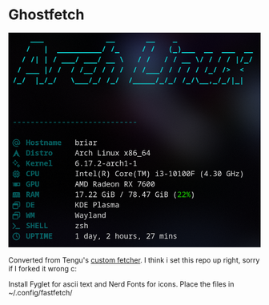 # Ghostfetch

<img src="fetch.png">

Converted from Tengu's [custom fetcher](https://github.com/Tengu42x/fetcher). I think i set this repo up right, sorry if I forked it wrong c:

Install Fyglet for ascii text and Nerd Fonts for icons. Place the files in ~/.config/fastfetch/
